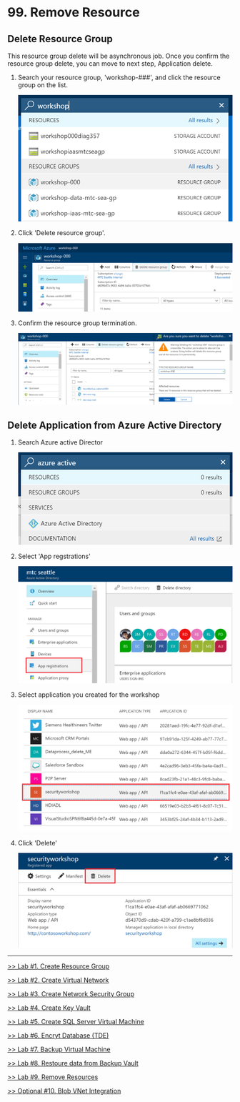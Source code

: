 # 99. Remove Resource

## Delete Resource Group

This resource group delete will be asynchronous job. Once you confirm the resource group delete, you can move to next step, Application delete. 

1. Search your resource group, 'workshop-###', and click the resource group on the list.

    ![remove](./images/9.1.png)

1. Click 'Delete resource group'.

    ![remove](./images/9.2.png)

1. Confirm the resource group termination.

    ![remove](./images/9.3.png)

## Delete Application from Azure Active Directory

1. Search Azure active Director

    ![remove](./images/9.4.png)

1. Select 'App regstrations'

    ![remove](./images/9.5.png)

1. Select application you created for the workshop

    ![remove](./images/9.6.png)

1. Click 'Delete'

    ![remove](./images/9.7.png)

---


[>> Lab #1. Create Resource Group](https://github.com/xlegend1024/az-secu-wrkshp/tree/master/1.CreateResourceGroup)

[>> Lab #2. Create Virtual Network](https://github.com/xlegend1024/az-secu-wrkshp/blob/master/2.CreateVNet/Readme.md)

[>> Lab #3. Create Network Security Group](https://github.com/xlegend1024/az-secu-wrkshp/blob/master/3.CreateNSG/Readme.md)

[>> Lab #4. Create Key Vault](https://github.com/xlegend1024/az-secu-wrkshp/blob/master/4.CreateKeyVault/Readme.md)

[>> Lab #5. Create SQL Server Virtual Machine](https://github.com/xlegend1024/az-secu-wrkshp/blob/master/5.CreateSQLVM/Readme.md)

[>> Lab #6. Encryt Database (TDE)](https://github.com/xlegend1024/az-secu-wrkshp/blob/master/6.EncryptDB/Readme.md)

[>> Lab #7. Backup Virtual Machine](https://github.com/xlegend1024/az-secu-wrkshp/blob/master/7.BackupVM/Readme.md)

[>> Lab #8. Restoure data from Backup Vault](https://github.com/xlegend1024/az-secu-wrkshp/blob/master/8.RestoreVMData/Readme.md)

[>> Lab #9. Remove Resources](https://github.com/xlegend1024/az-secu-wrkshp/blob/master/9.RemoveResources/Readme.md)

[>> Optional #10. Blob VNet Integration](https://github.com/xlegend1024/az-secu-wrkshp/tree/master/10.VNetBlobIntegration)